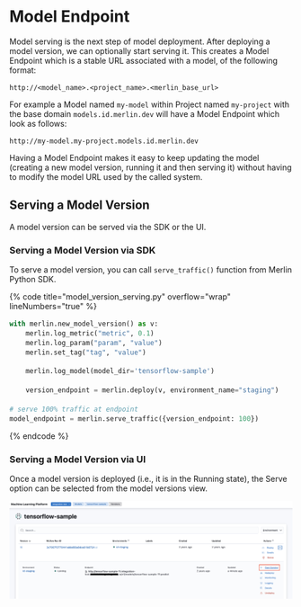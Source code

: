 <!-- page-title: Serving a Model Version -->
<!-- parent-page-title: Deploying a Model -->
# Model Endpoint

Model serving is the next step of model deployment. After deploying a model version, we can optionally start serving it. This creates a Model Endpoint which is a stable URL associated with a model, of the following format:

```
http://<model_name>.<project_name>.<merlin_base_url>
```

For example a Model named `my-model` within Project named `my-project` with the base domain `models.id.merlin.dev` will have a Model Endpoint which look as follows:

```
http://my-model.my-project.models.id.merlin.dev
```

Having a Model Endpoint makes it easy to keep updating the model (creating a new model version, running it and then serving it) without having to modify the model URL used by the called system.

## Serving a Model Version

A model version can be served via the SDK or the UI.

### Serving a Model Version via SDK

To serve a model version, you can call `serve_traffic()` function from Merlin Python SDK.

{% code title="model_version_serving.py" overflow="wrap" lineNumbers="true" %}
```python
with merlin.new_model_version() as v:
    merlin.log_metric("metric", 0.1)
    merlin.log_param("param", "value")
    merlin.set_tag("tag", "value")

    merlin.log_model(model_dir='tensorflow-sample')

    version_endpoint = merlin.deploy(v, environment_name="staging")

# serve 100% traffic at endpoint
model_endpoint = merlin.serve_traffic({version_endpoint: 100})
```
{% endcode %}

### Serving a Model Version via UI

Once a model version is deployed (i.e., it is in the Running state), the Serve option can be selected from the model versions view.

![Serve Model Version](../../../images/serve_model_version.png)